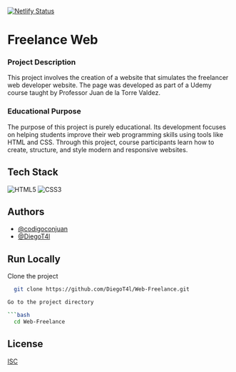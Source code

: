 
[![Netlify Status](https://api.netlify.com/api/v1/badges/9076b838-b864-4190-a882-653c57ab410d/deploy-status)](https://app.netlify.com/sites/freelance-template-t4l/deploys)

# Freelance Web

### Project Description
This project involves the creation of a website that simulates the freelancer web developer website. The page was developed as part of a Udemy course taught by Professor Juan de la Torre Valdez.

### Educational Purpose
The purpose of this project is purely educational. Its development focuses on helping students improve their web programming skills using tools like HTML and CSS. Through this project, course participants learn how to create, structure, and style modern and responsive websites.


## Tech Stack

![HTML5](https://img.shields.io/badge/html5-%23E34F26.svg?style=for-the-badge&logo=html5&logoColor=white)
![CSS3](https://img.shields.io/badge/css3-%231572B6.svg?style=for-the-badge&logo=css3&logoColor=white)

## Authors

- [@codigoconjuan](https://github.com/codigoconjuan)
- [@DiegoT4l](https://github.com/DiegoT4l)

## Run Locally

Clone the project

```bash
  git clone https://github.com/DiegoT4l/Web-Freelance.git

Go to the project directory

```bash
  cd Web-Freelance
```


## License

[ISC](LICENSE)